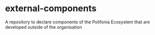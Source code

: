 # external-components
A repository to declare components of the Polifonia Ecosystem that are developed outside of the organisation
